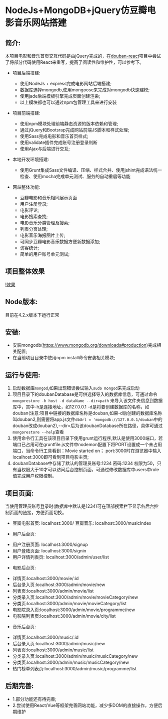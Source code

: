 NodeJs+MongoDB+jQuery仿豆瓣电影音乐网站搭建
================================================

简介:
---------------
本项目电影和音乐首页交互代码是由jQuery完成的，在<a href="https://github.com/Loogeek/douban-react" target="\_blank">douban-react</a>项目中尝试了将部分代码使用React来重写，提高了阅读性和维护性，可以参考下。


* 项目后端搭建:
  * 使用NodeJs + express完成电影网站后端搭建;
  * 数据库选择mongodb,使用mongoose来完成对mongodb快速建模;
  * 使用jade后端模板引擎完成页面创建渲染;
  * 以上模块都也可以通过npm包管理工具来进行安装

* 项目前端搭建:
  * 使用npm模块处理前端静态资源的版本依赖和管理;
  * 通过jQuery和Bootsrap完成网站前端JS脚本和样式处理;
  * 使用Sass完成电影和音乐首页样式;
  * 使用validate插件完成账号注册登录判断
  * 使用Ajax与后端进行交互;

* 本地开发环境搭建:
  * 使用Grunt集成Sass文件编译、压缩、样式合并、使用jshint完成语法统一检查、使用mocha完成单元测试、服务的自动重启等功能

* 网站整体功能:
  * 豆瓣电影和音乐相同展示页面
  * 用户注册登录;
  * 电影评论;
  * 电影搜索查找;
  * 电影音乐分类管理及搜索;
  * 列表分页处理;
  * 电影音乐海报图片上传;
  * 可同步豆瓣电影音乐数据方便新数据添加;
  * 访客统计;
  * 简单的用户账号单元测试;

项目整体效果
-------
[!效果](http://7xrqxi.com1.z0.glb.clouddn.com/douban.gif)

Node版本:
-------
目前在4.2.x版本下运行正常

安装:
----
- 安装mongodb(https://www.mongodb.org/downloads#production)完成相关配置;
- 在当前项目目录中使用npm install命令安装相关模块;

运行与使用:
----
1. 启动数据库`mongod`,如果出现错误尝试输入`sudo mongod`来完成启动
2. 项目目录下的doubanDatabase是可供选择导入的数据库信息，可通过命令`mongorestore -h host -d dataName --dir=path` 来导入该文件夹信息到数据库中，其中-h是连接地址，如127.0.0.1 -d是将要创建数据库的名称，如douban(注意:项目中链接的数据库名称是douban,如果-d后创建的数据库名称叫douban2,则需要将app.js文件`dbUrl = 'mongodb://127.0.0.1/douban`中的douban改成douban2),--dir=后为该doubanDatabase所在路径，具体可通过`mongorestore --help`查看
3. 使用命令行工具在该项目目录下使用grunt运行程序,默认是使用3000端口，若端口已占用可在gruntfile.js文件中nodemon配置下将PORT设置成一个未占用端口，当命令行工具看到：Movie started on； port:3000时在游览器中输入localhost:3000即可看到项目电影主页;
4. doubanDatabase中存储了默认的管理员账号:1234 密码:1234 权限为50，只有当权限大于10才可以访问后台控制页面，可通过修改数据库中users中role值完成用户权限控制。


项目页面:
-------
当使用管理员账号登录时(数据库中默认是1234)可在顶部搜索栏下显示各后台控制页面的链接，方便页面切换。

* 豆瓣电影首页: localhost:3000/  豆瓣音乐: localhost:3000/musicIndex

* 用户后台页:
- 用户注册页面: localhost:3000/signup
- 用户登陆页面: localhost:3000/signin
- 用户详情列表页: localhost:3000/admin/user/list

* 电影后台页:
- 详情页:localhost:3000/movie/:id
- 后台录入页:localhost:3000/admin/movie/new
- 列表页:localhost:3000/admin/movie/list
- 分类录入页:localhost:3000/admin/movie/movieCategory/new
- 分类页:localhost:3000/admin/movie/movieCategory/list
- 电影院录入页:localhost:3000/admin/movie/programme/new
- 电影院列表页:localhost:3000/admin/movie/city/list

* 音乐后台页:
- 详情页:localhost:3000/music/:id
- 后台录入页:localhost:3000/admin/music/new
- 列表页:localhost:3000/admin/music/list
- 分类录入页:localhost:3000/admin/music/musicCategory/new
- 分类页:localhost:3000/admin/music/musicCategory/new
- 热门榜单列表页:localhost:3000/admin/music/programme/list

后期完善:
-------
* 1.部分功能还有待完善;
* 2.尝试使用React/Vue等框架完善网站功能，减少多DOM的直接操作，方便后期维护
